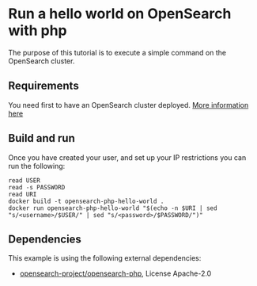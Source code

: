 # Run a hello world on OpenSearch with php

The purpose of this tutorial is to execute a simple command on the OpenSearch cluster.

## Requirements

You need first to have an OpenSearch cluster deployed. [More information here](https://www.ovhcloud.com/fr/public-cloud/opensearch/)

## Build and run

Once you have created your user, and set up your IP restrictions you can run the following:

```console
read USER
read -s PASSWORD
read URI
docker build -t opensearch-php-hello-world .
docker run opensearch-php-hello-world "$(echo -n $URI | sed "s/<username>/$USER/" | sed "s/<password>/$PASSWORD/")"
```

## Dependencies

This example is using the following external dependencies:
* [opensearch-project/opensearch-php](https://github.com/opensearch-project/opensearch-php), License Apache-2.0